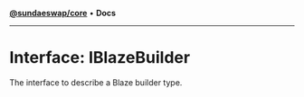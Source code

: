 [**@sundaeswap/core**](../../README.md) • **Docs**

***

# Interface: IBlazeBuilder

The interface to describe a Blaze builder type.
